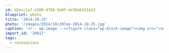 ```yaml
---
id: d2ecc1a7-e380-4789-9a9f-dc50ab332a33
blueprint: photo
title: '2014-10-25'
photo: '/images/2014/10/297ae-2014-10-25.jpg'
caption: '<!-- wp:image --><figure class="wp-block-image"><img src="/assets/images/2014/10/297ae-2014-10-25.jpg" /></figure><!-- /wp:image --><!-- wp:paragraph --><p>That time I cut a 5" hole in the house. On purpose. #renovations</p><!-- /wp:paragraph -->'
import_id: '20817'
tags:
  - renovations
---
```

